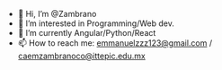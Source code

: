 - 👋 Hi, I’m @Zambrano
- 👀 I’m interested in Programming/Web dev.
- 🌱 I’m currently Angular/Python/React
- 📫 How to reach me: emmanuelzzz123@gmail.com / caemzambranoco@ittepic.edu.mx

